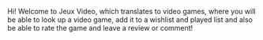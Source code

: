 Hi! Welcome to Jeux Video, which translates to video games, where you will be able to look up a video game, add it to a wishlist and played list and also be able to rate the game and leave a review or comment!
